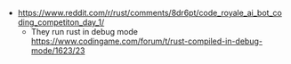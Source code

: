 - https://www.reddit.com/r/rust/comments/8dr6pt/code_royale_ai_bot_coding_competiton_day_1/
  - They run rust in debug mode https://www.codingame.com/forum/t/rust-compiled-in-debug-mode/1623/23
